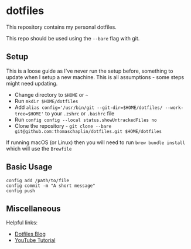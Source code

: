 # dotfiles

This repository contains my personal dotfiles.

This repo should be used using the `--bare` flag with git.

## Setup

This is a loose guide as I've never run the setup before, something to update when I setup a new machine. This is all assumptions - some steps might need updating.

- Change directory to `$HOME` or `~`
- Run `mkdir $HOME/dotfiles`
- Add `alias config='/usr/bin/git --git-dir=$HOME/dotfiles/ --work-tree=$HOME'` to your `.zshrc` or `.bashrc` file
- Run `config config --local status.showUntrackedFiles no`
- Clone the repository - `git clone --bare git@github.com:thomaschaplin/dotfiles.git $HOME/dotfiles`

If running macOS (or Linux) then you will need to run `brew bundle install` which will use the `Brewfile`

## Basic Usage

```
config add /path/to/file
config commit -m "A short message"
config push
```

## Miscellaneous

Helpful links:

- [Dotfiles Blog](https://www.atlassian.com/git/tutorials/dotfiles)
- [YouTube Tutorial](https://www.youtube.com/watch?v=tBoLDpTWVOM)

